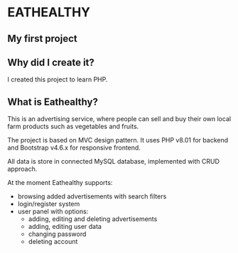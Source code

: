 # EATHEALTHY
## My first project

## Why did I create it?

I created this project to learn PHP.

## What is Eathealthy?

This is an advertising service, where people can sell and buy their own local farm products such as vegetables and fruits. 

The project is based on MVC design pattern. It uses PHP v8.01 for backend and Bootstrap v4.6.x for responsive frontend.

All data is store in connected MySQL database, implemented with CRUD approach.

At the moment Eathealthy supports:

- browsing added advertisements with search filters
- login/register system
- user panel with options:
  - adding, editing and deleting advertisements
  - adding, editing user data
  - changing password 
  - deleting account
